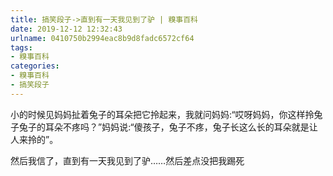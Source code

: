 ```yaml
---
title: 搞笑段子->直到有一天我见到了驴 | 糗事百科
date: 2019-12-12 12:32:43
urlname: 0410750b2994eac8b9d8fadc6572cf64
tags: 
- 糗事百科
categories:
- 糗事百科
- 搞笑段子
---
```

小的时候见妈妈扯着兔子的耳朵把它拎起来，我就问妈妈:“哎呀妈妈，你这样拎兔子兔子的耳朵不疼吗？”妈妈说:“傻孩子，兔子不疼，兔子长这么长的耳朵就是让人来拎的”。

然后我信了，直到有一天我见到了驴……然后差点没把我踢死


